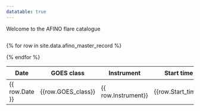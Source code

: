```yaml
---
datatable: true
---
```


Welcome to the AFINO flare catalogue


<div style="max-height:2000px; max-width:800px; overflow:auto;">

<table class="display">
<thead>
<tr class="header">
<th>Date</th>
<th>GOES class</th>
<th>Instrument</th>
<th>Start time</th>
<th>End time</th>
<th>Wavelength</th>
<th>&Delta;BIC S<sub>0</sub> vs S<sub>1</sub> </th>
<th>&Delta;BIC S<sub>0</sub> vs S<sub>2</sub> </th>
<th>&Delta;BIC S<sub>2</sub> vs S<sub>1</sub> </th>
<th>Detection</th>
<th>&chi;<sup>2</sup><sub>S0</sub> &nbsp;</th>
<th>p<sub>S0</sub></th>
<th>&chi;<sup>2</sup><sub>S1</sub> &nbsp;</th>
<th>p<sub>S1</sub></th>
<th>&chi;<sup>2</sup><sub>S2</sub> &nbsp;</th>
<th>p<sub>S2</sub></th>
<th>P (s)</th>
<th>Width</th>
<th>Flags</th>
</tr>
</thead>
<tbody>

{% for row in site.data.afino_master_record %}
  <tr>
  <td> {{ row.Date }} </td>
  <td> {{row.GOES_class}}</td>
  <td> {{ row.Instrument}} </td>
  <td> {{row.Start_time}} </td>
  <td> {{row.End_time}} </td>
  <td> {{row.Wavelength}} </td>
  <td> {{row.dBIC_0v1 | round:1 }} </td>
  <td> {{row.dBIC_0v2 | round:1 }} </td>
  <td> {{row.dBIC_2v1 | round:1 }} </td>
  <td> {{row.Detection}} </td>
  <td> {{row.rchi2_m0 | round:2 }} </td>
  <td> {{row.probability_m0 | round:3 }}  </td>
  <td> {{row.rchi2_m1 | round:2}} </td>
  <td> {{row.probability_m2 | round:3}} </td>
  <td> {{row.rchi2_m2 | round:2}} </td>
  <td> {{row.probability_m2 | round:3}} </td>
  <td> {{row.period}} </td>
  <td> {{row.width | round:2}} </td>
  <td> {{row.Flags}} </td>
  </tr>
{% endfor %}
</tbody>
</table>

</div>

 
